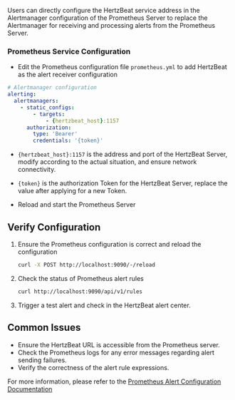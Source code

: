 Users can directly configure the HertzBeat service address in the Alertmanager configuration of the Prometheus Server to replace the Alertmanager for receiving and processing alerts from the Prometheus Server.

### Prometheus Service Configuration

- Edit the Prometheus configuration file `prometheus.yml` to add HertzBeat as the alert receiver configuration
```yaml
# Alertmanager configuration
alerting:
  alertmanagers:
    - static_configs:
        - targets:
            - {hertzbeat_host}:1157
      authorization:
        type: 'Bearer'
        credentials: '{token}'

```
- `{hertzbeat_host}:1157` is the address and port of the HertzBeat Server, modify according to the actual situation, and ensure network connectivity.
- `{token}` is the authorization Token for the HertzBeat Server, replace the value after applying for a new Token.

- Reload and start the Prometheus Server 

## Verify Configuration

1. Ensure the Prometheus configuration is correct and reload the configuration
    ```bash
    curl -X POST http://localhost:9090/-/reload
    ```
2. Check the status of Prometheus alert rules
    ```bash
    curl http://localhost:9090/api/v1/rules
    ```
3. Trigger a test alert and check in the HertzBeat alert center.

## Common Issues

- Ensure the HertzBeat URL is accessible from the Prometheus server.
- Check the Prometheus logs for any error messages regarding alert sending failures.
- Verify the correctness of the alert rule expressions.

For more information, please refer to the [Prometheus Alert Configuration Documentation](https://prometheus.io/docs/alerting/latest/configuration/)
